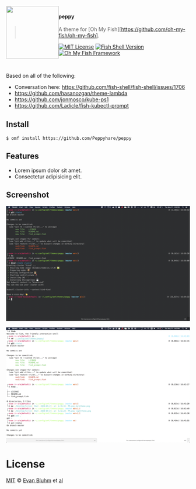 <img src="https://cdn.rawgit.com/oh-my-fish/oh-my-fish/e4f1c2e0219a17e2c748b824004c8d0b38055c16/docs/logo.svg" align="left" width="144px" height="144px"/>

#### peppy
> A theme for [Oh My Fish][https://github.com/oh-my-fish/oh-my-fish].

[![MIT License](https://img.shields.io/badge/license-MIT-007EC7.svg?style=flat-square)](/LICENSE)
[![Fish Shell Version](https://img.shields.io/badge/fish-v3.0.0-007EC7.svg?style=flat-square)](https://fishshell.com)
[![Oh My Fish Framework](https://img.shields.io/badge/Oh%20My%20Fish-Framework-007EC7.svg?style=flat-square)](https://www.github.com/oh-my-fish/oh-my-fish)

<br/>


Based on all of the following:

 - Conversation here: https://github.com/fish-shell/fish-shell/issues/1706
 - https://github.com/hasanozgan/theme-lambda
 - https://github.com/jonmosco/kube-ps1
 - https://github.com/Ladicle/fish-kubectl-prompt

## Install

```fish
$ omf install https://github.com/Peppyhare/peppy
```


## Features

* Lorem ipsum dolor sit amet.
* Consectetur adipisicing elit.


## Screenshot

![darktheme.png](darktheme.png)

![lighttheme.png](lighttheme.png)


# License

[MIT][mit] © [Evan Bluhm][author] et [al][contributors]


[mit]:            https://opensource.org/licenses/MIT
[author]:         https://github.com/{{USER}}
[contributors]:   https://github.com/{{USER}}/theme-peppy/graphs/contributors
[omf-link]:       https://www.github.com/oh-my-fish/oh-my-fish

[license-badge]:  https://img.shields.io/badge/license-MIT-007EC7.svg?style=flat-square
